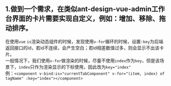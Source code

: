 ## 1.做到一个需求，在类似ant-design-vue-admin工作台界面的卡片需要实现自定义，例如：增加、移除、拖动排序。
在使用`vue` `is`渲染动态组件的时候，发现使用`v-for`循环的时候，设置`:key`为后端返回接口的id，若id不连续，会产生空白；若id相差数值过多，则会显示不出该卡片。  
一般情况下，我们使用`v-for`做渲染的时候，尽量不使用`index`作为`key`，但是该场景下，`index`只作为渲染显示的下标使用，因此改为`key="index"`  
例：`<component v-bind:is="currentTabComponent" v-for="(item, index) of tagName" :key="index"></component>`
